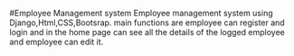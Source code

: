 #Employee Management system
Employee management system using Django,Html,CSS,Bootsrap.
main functions are employee can register and login and in the home page can see all the details of the logged employee and employee can edit it.
